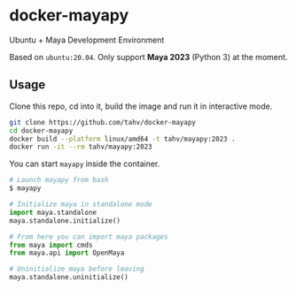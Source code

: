 # docker-mayapy

Ubuntu + Maya Development Environment

Based on `ubuntu:20.04`. Only support **Maya 2023** (Python 3) at the moment.

## Usage

Clone this repo, cd into it, build the image and run it in interactive mode.

```bash
git clone https://github.com/tahv/docker-mayapy
cd docker-mayapy
docker build --platform linux/amd64 -t tahv/mayapy:2023 .
docker run -it --rm tahv/mayapy:2023
```

You can start `mayapy` inside the container.

```python
# Launch mayapy from bash
$ mayapy

# Initialize maya in standalone mode
import maya.standalone
maya.standalone.initialize()

# From here you can import maya packages
from maya import cmds
from maya.api import OpenMaya

# Uninitialize maya before leaving
maya.standalone.uninitialize()
```
